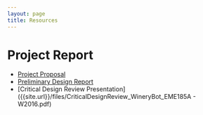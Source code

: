 ```yaml
---
layout: page
title: Resources
---
```


# Project Report

- [Project Proposal]({{site.url}}/files/EME185AProject1Report_TeamWineryBot_Winter2016.pdf)
- [Preliminary Design Report]({{site.url}}/files/PreliminaryDesignReport_WineryBot_EME185A_W2016.pdf) 
- [Critical Design Review Presentation]({{site.url}}/files/CriticalDesignReview_WineryBot_EME185A - W2016.pdf)
